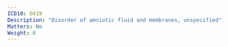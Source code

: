 ```yaml
---
ICD10: O419
Description: "Disorder of amniotic fluid and membranes, unspecified"
Matters: No
Weight: 0
---
```


